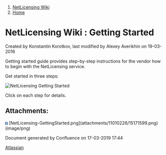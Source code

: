 1.  [NetLicensing Wiki](index.html)
2.  [Home](Home_11010214.html)

<span id="title-text"> NetLicensing Wiki : Getting Started </span>
==================================================================

Created by <span class="author"> Konstantin Korotkov</span>, last
modified by <span class="editor"> Alexey Averikhin</span> on 19-03-2016

Getting started guide provides step-by-step instructions for the vendor
how to begin with the NetLicensing service.

Get started in three steps:

![NetLicensing Getting Started](attachments/11010226/15171599.png)

Click on each step for details.

Attachments:
------------

<img src="assets/images/icons/bullet_blue.gif" width="8" height="8" />
[NetLicensing-GettingStarted.png](attachments/11010226/15171599.png)
(image/png)  

Document generated by Confluence on 17-03-2019 17:44

[Atlassian](http://www.atlassian.com/)
